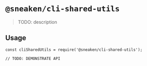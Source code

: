 # `@sneaken/cli-shared-utils`

> TODO: description

## Usage

```
const cliSharedUtils = require('@sneaken/cli-shared-utils');

// TODO: DEMONSTRATE API
```
